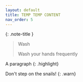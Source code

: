 ```yaml
---
layout: default
title: TEMP TEMP CONTENT
nav_order: 5
---
```


{: .note-title }
> Wash
>
> Wash your hands frequently



A paragraph
{: .highlight}



Don't step on the snails!
{: .warn}

